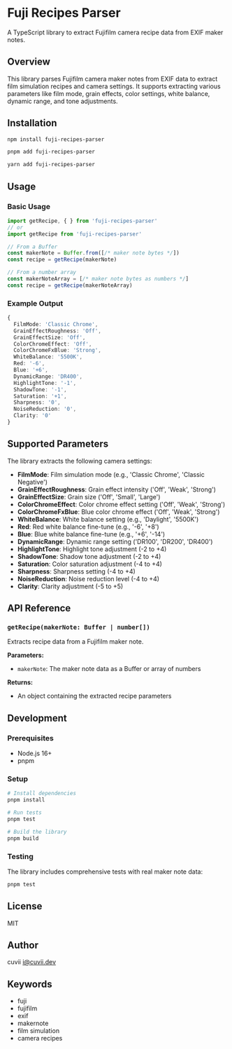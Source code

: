 # Fuji Recipes Parser

A TypeScript library to extract Fujifilm camera recipe data from EXIF maker notes.

## Overview

This library parses Fujifilm camera maker notes from EXIF data to extract film simulation recipes and camera settings. It supports extracting various parameters like film mode, grain effects, color settings, white balance, dynamic range, and tone adjustments.

## Installation

```bash
npm install fuji-recipes-parser
```

```bash
pnpm add fuji-recipes-parser
```

```bash
yarn add fuji-recipes-parser
```

## Usage

### Basic Usage

```typescript
import getRecipe, { } from 'fuji-recipes-parser'
// or
import getRecipe from 'fuji-recipes-parser'

// From a Buffer
const makerNote = Buffer.from([/* maker note bytes */])
const recipe = getRecipe(makerNote)

// From a number array
const makerNoteArray = [/* maker note bytes as numbers */]
const recipe = getRecipe(makerNoteArray)
```

### Example Output

```typescript
{
  FilmMode: 'Classic Chrome',
  GrainEffectRoughness: 'Off',
  GrainEffectSize: 'Off',
  ColorChromeEffect: 'Off',
  ColorChromeFxBlue: 'Strong',
  WhiteBalance: '5500K',
  Red: '-6',
  Blue: '+6',
  DynamicRange: 'DR400',
  HighlightTone: '-1',
  ShadowTone: '-1',
  Saturation: '+1',
  Sharpness: '0',
  NoiseReduction: '0',
  Clarity: '0'
}
```

## Supported Parameters

The library extracts the following camera settings:

- **FilmMode**: Film simulation mode (e.g., 'Classic Chrome', 'Classic Negative')
- **GrainEffectRoughness**: Grain effect intensity ('Off', 'Weak', 'Strong')
- **GrainEffectSize**: Grain size ('Off', 'Small', 'Large')
- **ColorChromeEffect**: Color chrome effect setting ('Off', 'Weak', 'Strong')
- **ColorChromeFxBlue**: Blue color chrome effect ('Off', 'Weak', 'Strong')
- **WhiteBalance**: White balance setting (e.g., 'Daylight', '5500K')
- **Red**: Red white balance fine-tune (e.g., '-6', '+8')
- **Blue**: Blue white balance fine-tune (e.g., '+6', '-14')
- **DynamicRange**: Dynamic range setting ('DR100', 'DR200', 'DR400')
- **HighlightTone**: Highlight tone adjustment (-2 to +4)
- **ShadowTone**: Shadow tone adjustment (-2 to +4)
- **Saturation**: Color saturation adjustment (-4 to +4)
- **Sharpness**: Sharpness setting (-4 to +4)
- **NoiseReduction**: Noise reduction level (-4 to +4)
- **Clarity**: Clarity adjustment (-5 to +5)

## API Reference

### `getRecipe(makerNote: Buffer | number[])`

Extracts recipe data from a Fujifilm maker note.

**Parameters:**
- `makerNote`: The maker note data as a Buffer or array of numbers

**Returns:**
- An object containing the extracted recipe parameters

## Development

### Prerequisites

- Node.js 16+
- pnpm

### Setup

```bash
# Install dependencies
pnpm install

# Run tests
pnpm test

# Build the library
pnpm build
```

### Testing

The library includes comprehensive tests with real maker note data:

```bash
pnpm test
```

## License

MIT

## Author

cuvii <i@cuvii.dev>

## Keywords

- fuji
- fujifilm
- exif
- makernote
- film simulation
- camera recipes
